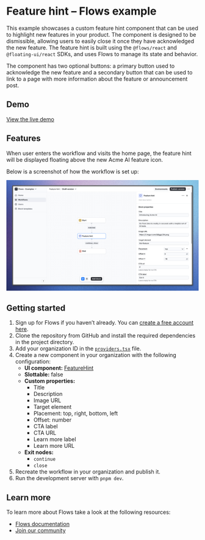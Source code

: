# Feature hint – Flows example

This example showcases a custom feature hint component that can be used to highlight new features in your product. The component is designed to be dismissible, allowing users to easily close it once they have acknowledged the new feature. The feature hint is built using the `@flows/react` and `@floating-ui/react` SDKs, and uses Flows to manage its state and behavior.

The component has two optional buttons: a primary button used to acknowledge the new feature and a secondary button that can be used to link to a page with more information about the feature or announcement post.

## Demo

[View the live demo](https://flows.sh/examples/feature-hint)

## Features

When user enters the workflow and visits the home page, the feature hint will be displayed floating above the new Acme AI feature icon.

Below is a screenshot of how the workflow is set up:

![Workflow](./workflow.png)

## Getting started

1. Sign up for Flows if you haven’t already. You can [create a free account here](https://app.flows.sh/signup).
2. Clone the repository from GitHub and install the required dependencies in the project directory.
3. Add your organization ID in the [`providers.tsx`](./src/app/providers.tsx) file.
4. Create a new component in your organization with the following configuration:
   - **UI component:** [FeatureHint](./src/components/feature-hint.tsx)
   - **Slottable:** false
   - **Custom properties:**
     - Title
     - Description
     - Image URL
     - Target element
     - Placement: top, right, bottom, left
     - Offset: number
     - CTA label
     - CTA URL
     - Learn more label
     - Learn more URL
   - **Exit nodes:**
     - `continue`
     - `close`
5. Recreate the workflow in your organization and publish it.
6. Run the development server with `pnpm dev`.

## Learn more

To learn more about Flows take a look at the following resources:

- [Flows documentation](https://flows.sh/docs)
- [Join our community](https://flows.sh/join-slack)
